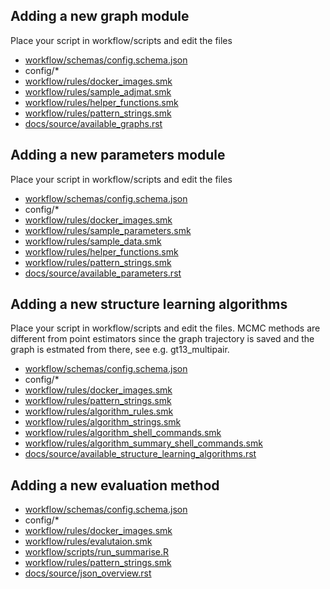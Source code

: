 ## Adding a new graph module

Place your script in workflow/scripts and edit the files 

- [workflow/schemas/config.schema.json](workflow/schemas/config.schema.json)
- config/*
- [workflow/rules/docker_images.smk](workflow/rules/docker_images.smk)
- [workflow/rules/sample_adjmat.smk](workflow/rules/sample_adjmat.smk) 
- [workflow/rules/helper_functions.smk](workflow/rules/helper_functions.smk)
- [workflow/rules/pattern_strings.smk](workflow/rules/pattern_strings.smk)
- [docs/source/available_graphs.rst](docs/source/available_graphs.rst)

## Adding a new parameters module

Place your script in workflow/scripts and edit the files 

- [workflow/schemas/config.schema.json](workflow/schemas/config.schema.json)
- config/*
- [workflow/rules/docker_images.smk](workflow/rules/docker_images.smk)
- [workflow/rules/sample_parameters.smk](workflow/rules/sample_parameters.smk) 
- [workflow/rules/sample_data.smk](workflow/rules/sample_data.smk) 
- [workflow/rules/helper_functions.smk](workflow/rules/helper_functions.smk)
- [workflow/rules/pattern_strings.smk](workflow/rules/pattern_strings.smk)
- [docs/source/available_parameters.rst](docs/source/available_parameters.rst)

## Adding a new structure learning algorithms

Place your script in workflow/scripts and edit the files. 
MCMC methods are different from point estimators since the graph trajectory is saved and the graph is estmated from there, see e.g. gt13_multipair.
- [workflow/schemas/config.schema.json](workflow/schemas/config.schema.json)
- config/*
- [workflow/rules/docker_images.smk](workflow/rules/docker_images.smk)
- [workflow/rules/pattern_strings.smk](workflow/rules/pattern_strings.smk)
- [workflow/rules/algorithm_rules.smk](workflow/rules/algorithm_rules.smk)
- [workflow/rules/algorithm_strings.smk](workflow/rules/algorithm_strings.smk)
- [workflow/rules/algorithm_shell_commands.smk](workflow/rules/algorithm_shell_commands.smk)
- [workflow/rules/algorithm_summary_shell_commands.smk](workflow/rules/algorithm_summary_shell_commands.smk)
- [docs/source/available_structure_learning_algorithms.rst](docs/source/available_structure_learning_algorithms.rst)

## Adding a new evaluation method

- [workflow/schemas/config.schema.json](workflow/schemas/config.schema.json)
- config/*
- [workflow/rules/docker_images.smk](workflow/rules/docker_images.smk)
- [workflow/rules/evalutaion.smk](workflow/rules/evaluation.smk)
- [workflow/scripts/run_summarise.R](workflow/scripts/run_summarise.R)
- [workflow/rules/pattern_strings.smk](workflow/rules/pattern_strings.smk)
- [docs/source/json_overview.rst](docs/source/json_overview.rst)
